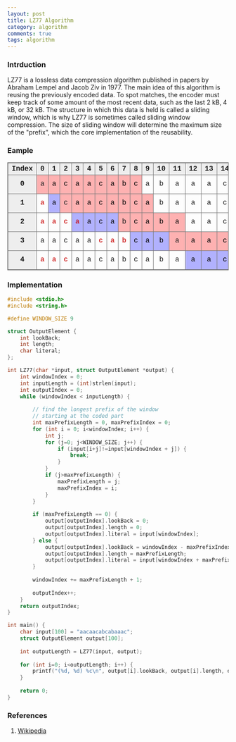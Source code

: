 ```yaml
---
layout: post
title: LZ77 Algorithm
category: algorithm
comments: true
tags: algorithm
---
```


### Intrduction

LZ77 is a lossless data compression algorithm published in papers by Abraham Lempel and Jacob Ziv in 1977. The main idea of this algorithm is reusing the previously encoded data. To spot matches, the encoder must keep track of some amount of the most recent data, such as the last 2 kB, 4 kB, or 32 kB. The structure in which this data is held is called a sliding window, which is why LZ77 is sometimes called sliding window compression. The size of sliding window will determine the maximum size of the "prefix", which the core implementation of the reusability.

<!--more-->

### Eample

<style>
table {
	border-collapse: collapse;
	font-family: Courier, monospace;
}
table, th, td {
	border: 1px solid #777;
}
td {
	width: 25px;
	text-align: center;
}
th {
	background: #eee;
}
.literal {
	background: rgba(255, 0, 0, .3);
}
.window {
	background: rgba(255, 0, 0, .3);
	color: #000;
}
.prefix {
	background: rgba(0, 0, 255, .3);
}
.match {
	font-weight: bold;
	color: rgba(200, 0, 0, .8);
}
.left {
}
.inverted {
	font-weight: bold;
	background: #eee;
}
</style>
<table>
<tr>
	<th style="width:60px;"> Index </th>
	<th> 0 </th>
	<th> 1 </th>
	<th> 2 </th>
	<th> 3 </th>
	<th> 4 </th>
	<th> 5 </th>
	<th> 6 </th>
	<th> 7 </th>
	<th> 8 </th>
	<th> 9 </th>
	<th> 10 </th>
	<th> 11 </th>
	<th> 12 </th>
	<th> 13 </th>
	<th> 14 </th>
	<th style="width:80px;"> Prefix </th>
	<th style="width:60px;"> Back </th>
	<th style="width:60px;"> Length </th>
	<th style="width:100px;"> Output </th>
</tr>
<tr>
	<td class="inverted"> 0 </td>
	<td class="literal"> a </td>
	<td class="window"> a </td>
	<td class="window"> c </td>
	<td class="window"> a </td>
	<td class="window"> a </td>
	<td class="window"> c </td>
	<td class="window"> a </td>
	<td class="window"> b </td>
	<td class="window"> c </td>
	<td> a </td>
	<td> b </td>
	<td> a </td>
	<td> a </td>
	<td> a </td>
	<td> c </td>
	<td></td>
	<td>0</td>
	<td>0</td>
	<td class="left"> 0, 0, a </td>
</tr>
<tr>
	<td class="inverted"> 1 </td>
	<td class="match"> a </td>
	<td class="window prefix"> a </td>
	<td class="literal"> c </td>
	<td class="window"> a </td>
	<td class="window"> a </td>
	<td class="window"> c </td>
	<td class="window"> a </td>
	<td class="window"> b </td>
	<td class="window"> c </td>
	<td class="window"> a </td>
	<td> b </td>
	<td> a </td>
	<td> a </td>
	<td> a </td>
	<td> c </td>
	<td> a </td>
	<td>1</td>
	<td>1</td>
	<td class="left"> 1, 1, c </td>
</tr>
<tr>
	<td class="inverted"> 2 </td>
	<td class="match"> a </td>
	<td class="match"> a </td>
	<td class="match"> c </td>
	<td class="window prefix match"> a </td>
	<td class="window prefix"> a </td>
	<td class="window prefix"> c </td>
	<td class="window prefix"> a </td>
	<td class="literal"> b </td>
	<td class="window"> c </td>
	<td class="window"> a </td>
	<td class="window"> b </td>
	<td class="window"> a </td>
	<td> a </td>
	<td> a </td>
	<td> c </td>
	<td> aaca </td>
	<td>3</td>
	<td>4</td>
	<td class="left"> 3, 4, b </td>
</tr>
<tr>
	<td class="inverted"> 3 </td>
	<td> a </td>
	<td> a </td>
	<td> c </td>
	<td> a </td>
	<td> a </td>
	<td class="match"> c </td>
	<td class="match"> a </td>
	<td class="match"> b </td>
	<td class="window prefix"> c </td>
	<td class="window prefix"> a </td>
	<td class="window prefix"> b </td>
	<td class="literal"> a </td>
	<td class="window"> a </td>
	<td class="window"> a </td>
	<td class="window"> c </td>
	<td> cab </td>
	<td>3</td>
	<td>3</td>
	<td class="left"> 3, 3, a </td>
</tr>
<tr>
	<td class="inverted"> 4 </td>
	<td class="match"> a </td>
	<td class="match"> a </td>
	<td class="match"> c </td>
	<td> a </td>
	<td> a </td>
	<td> c </td>
	<td> a </td>
	<td> b </td>
	<td> c </td>
	<td> a </td>
	<td> b </td>
	<td> a </td>
	<td class="window prefix"> a </td>
	<td class="window prefix"> a </td>
	<td class="window prefix"> c </td>
	<td> aac </td>
	<td>12</td>
	<td>3</td>
	<td class="left"> 12, 3, $ </td>
</tr>
</table>

### Implementation

```c
#include <stdio.h>
#include <string.h>

#define WINDOW_SIZE 9

struct OutputElement {
    int lookBack;
    int length;
    char literal;
};

int LZ77(char *input, struct OutputElement *output) {
    int windowIndex = 0;
    int inputLength = (int)strlen(input);
    int outputIndex = 0;
    while (windowIndex < inputLength) {
        
        // find the longest prefix of the window 
        // starting at the coded part
        int maxPrefixLength = 0, maxPrefixIndex = 0;
        for (int i = 0; i<windowIndex; i++) {
            int j;
            for (j=0; j<WINDOW_SIZE; j++) {
                if (input[i+j]!=input[windowIndex + j]) {
                    break;
                }
            }
            if (j>maxPrefixLength) {
                maxPrefixLength = j;
                maxPrefixIndex = i;
            }
        }
        
        if (maxPrefixLength == 0) {
            output[outputIndex].lookBack = 0;
            output[outputIndex].length = 0;
            output[outputIndex].literal = input[windowIndex];
        } else {
            output[outputIndex].lookBack = windowIndex - maxPrefixIndex;
            output[outputIndex].length = maxPrefixLength;
            output[outputIndex].literal = input[windowIndex + maxPrefixLength];
        }
        
        windowIndex += maxPrefixLength + 1;
        
        outputIndex++;
    }
    return outputIndex;
}

int main() {
    char input[100] = "aacaacabcabaaac";
    struct OutputElement output[100];
    
    int outputLength = LZ77(input, output);
    
    for (int i=0; i<outputLength; i++) {
        printf("(%d, %d) %c\n", output[i].lookBack, output[i].length, output[i].literal);
    }
    
    return 0;
}
```

### References
1. [Wikipedia](http://en.wikipedia.org/wiki/LZ77_and_LZ78)


